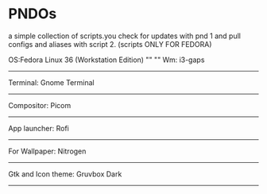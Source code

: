 # PNDOs
a simple collection of scripts.you check for updates with pnd 1 and pull configs and aliases with script 2. (scripts ONLY FOR FEDORA)

OS:Fedora Linux 36 (Workstation Edition)
"" ""
Wm: i3-gaps
** ** 
Terminal: Gnome Terminal
** ** 
Compositor: Picom
** ** 
App launcher: Rofi
** ** 
For Wallpaper: Nitrogen
** ** 
Gtk and Icon theme: Gruvbox Dark
** **


